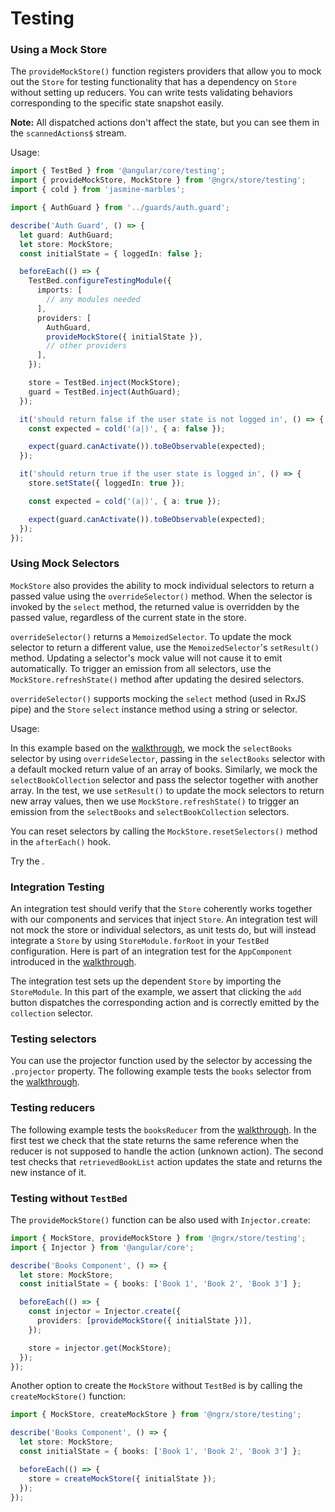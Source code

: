 # Testing

### Using a Mock Store

The `provideMockStore()` function registers providers that allow you to mock out the `Store` for testing functionality that has a dependency on `Store` without setting up reducers.
You can write tests validating behaviors corresponding to the specific state snapshot easily.

<ngrx-docs-alert type="help">

**Note:** All dispatched actions don't affect the state, but you can see them in the `scannedActions$` stream.

</ngrx-docs-alert>

Usage:

<ngrx-code-example header="auth.guard.spec.ts">

```ts
import { TestBed } from '@angular/core/testing';
import { provideMockStore, MockStore } from '@ngrx/store/testing';
import { cold } from 'jasmine-marbles';

import { AuthGuard } from '../guards/auth.guard';

describe('Auth Guard', () => {
  let guard: AuthGuard;
  let store: MockStore;
  const initialState = { loggedIn: false };

  beforeEach(() => {
    TestBed.configureTestingModule({
      imports: [
        // any modules needed
      ],
      providers: [
        AuthGuard,
        provideMockStore({ initialState }),
        // other providers
      ],
    });

    store = TestBed.inject(MockStore);
    guard = TestBed.inject(AuthGuard);
  });

  it('should return false if the user state is not logged in', () => {
    const expected = cold('(a|)', { a: false });

    expect(guard.canActivate()).toBeObservable(expected);
  });

  it('should return true if the user state is logged in', () => {
    store.setState({ loggedIn: true });

    const expected = cold('(a|)', { a: true });

    expect(guard.canActivate()).toBeObservable(expected);
  });
});
```

</ngrx-code-example>

### Using Mock Selectors

`MockStore` also provides the ability to mock individual selectors to return a passed value using the `overrideSelector()` method. When the selector is invoked by the `select` method, the returned value is overridden by the passed value, regardless of the current state in the store.

`overrideSelector()` returns a `MemoizedSelector`. To update the mock selector to return a different value, use the `MemoizedSelector`'s `setResult()` method. Updating a selector's mock value will not cause it to emit automatically. To trigger an emission from all selectors, use the `MockStore.refreshState()` method after updating the desired selectors.

`overrideSelector()` supports mocking the `select` method (used in RxJS pipe) and the `Store` `select` instance method using a string or selector.

Usage:

<ngrx-code-example header="src/app/state/books.selectors.ts" path="testing-store/src/app/state/books.selectors.ts"></ngrx-code-example>

<ngrx-code-example header="src/app/app.component.spec.ts (Using Mock Selectors) " path="store-walkthrough/src/app/tests/app.component.1.spec.ts" region="mockSelector"></ngrx-code-example>

In this example based on the [walkthrough](guide/store/walkthrough), we mock the `selectBooks` selector by using `overrideSelector`, passing in the `selectBooks` selector with a default mocked return value of an array of books. Similarly, we mock the `selectBookCollection` selector and pass the selector together with another array. In the test, we use `setResult()` to update the mock selectors to return new array values, then we use `MockStore.refreshState()` to trigger an emission from the `selectBooks` and `selectBookCollection` selectors.

You can reset selectors by calling the `MockStore.resetSelectors()` method in the `afterEach()` hook.

<ngrx-code-example header="src/app/app.component.spec.ts (Reset Mock Selector) " path="store-walkthrough/src/app/tests/app.component.1.spec.ts" region="resetMockSelector"></ngrx-code-example>

Try the <live-example name="testing-store"></live-example>.

### Integration Testing

An integration test should verify that the `Store` coherently works together with our components and services that inject `Store`. An integration test will not mock the store or individual selectors, as unit tests do, but will instead integrate a `Store` by using `StoreModule.forRoot` in your `TestBed` configuration. Here is part of an integration test for the `AppComponent` introduced in the [walkthrough](guide/store/walkthrough).

<ngrx-code-example header="src/app/tests/integration.spec.ts (Integrate Store)" path="store-walkthrough/src/app/tests/integration.spec.ts" region="integrate"></ngrx-code-example>

The integration test sets up the dependent `Store` by importing the `StoreModule`. In this part of the example, we assert that clicking the `add` button dispatches the corresponding action and is correctly emitted by the `collection` selector.

<ngrx-code-example header="src/app/tests/integration.spec.ts (addButton Test)" path="store-walkthrough/src/app/tests/integration.spec.ts" region="addTest"></ngrx-code-example>

### Testing selectors

You can use the projector function used by the selector by accessing the `.projector` property. The following example tests the `books` selector from the [walkthrough](guide/store/walkthrough).

<ngrx-code-example header="src/app/state/books.selectors.spec.ts" path="testing-store/src/app/state/books.selectors.spec.ts"></ngrx-code-example>

### Testing reducers

The following example tests the `booksReducer` from the [walkthrough](guide/store/walkthrough). In the first test we check that the state returns the same reference when the reducer is not supposed to handle the action (unknown action). The second test checks that `retrievedBookList` action updates the state and returns the new instance of it.

<ngrx-code-example header="src/app/state/books.reducer.spec.ts" path="testing-store/src/app/state/books.reducer.spec.ts"></ngrx-code-example>

### Testing without `TestBed`

The `provideMockStore()` function can be also used with `Injector.create`:

<ngrx-code-example header="books.component.spec.ts">

```ts
import { MockStore, provideMockStore } from '@ngrx/store/testing';
import { Injector } from '@angular/core';

describe('Books Component', () => {
  let store: MockStore;
  const initialState = { books: ['Book 1', 'Book 2', 'Book 3'] };

  beforeEach(() => {
    const injector = Injector.create({
      providers: [provideMockStore({ initialState })],
    });

    store = injector.get(MockStore);
  });
});
```

</ngrx-code-example>

Another option to create the `MockStore` without `TestBed` is by calling the `createMockStore()` function:

<ngrx-code-example header="books.component.spec.ts">

```ts
import { MockStore, createMockStore } from '@ngrx/store/testing';

describe('Books Component', () => {
  let store: MockStore;
  const initialState = { books: ['Book 1', 'Book 2', 'Book 3'] };

  beforeEach(() => {
    store = createMockStore({ initialState });
  });
});
```

</ngrx-code-example>
